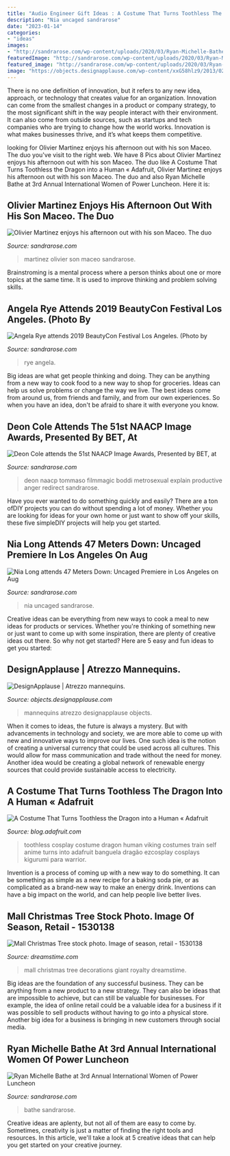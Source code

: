 ```yaml
---
title: "Audio Engineer Gift Ideas : A Costume That Turns Toothless The Dragon Into A Human « Adafruit"
description: "Nia uncaged sandrarose"
date: "2023-01-14"
categories:
- "ideas"
images:
- "http://sandrarose.com/wp-content/uploads/2020/03/Ryan-Michelle-Bathe-wenn37679642.jpg"
featuredImage: "http://sandrarose.com/wp-content/uploads/2020/03/Ryan-Michelle-Bathe-wenn37679642.jpg"
featured_image: "http://sandrarose.com/wp-content/uploads/2020/03/Ryan-Michelle-Bathe-wenn37679642.jpg"
image: "https://objects.designapplause.com/wp-content/xxG58hlz9/2013/02/Atrezzo-8.png"
---
```



There is no one definition of innovation, but it refers to any new idea, approach, or technology that creates value for an organization. Innovation can come from the smallest changes in a product or company strategy, to the most significant shift in the way people interact with their environment. It can also come from outside sources, such as startups and tech companies who are trying to change how the world works. Innovation is what makes businesses thrive, and it’s what keeps them competitive.

	

		
looking for Olivier Martinez enjoys his afternoon out with his son Maceo. The duo you've visit to the right web. We have 8 Pics about Olivier Martinez enjoys his afternoon out with his son Maceo. The duo like A Costume That Turns Toothless the Dragon into a Human « Adafruit, Olivier Martinez enjoys his afternoon out with his son Maceo. The duo and also Ryan Michelle Bathe at 3rd Annual International Women of Power Luncheon. Here it is:
		
    
## Olivier Martinez Enjoys His Afternoon Out With His Son Maceo. The Duo

<img loading=lazy src="https://sandrarose.com/wp-content/uploads/2018/06/BGUS_1250059_010.jpg" onerror="this.onerror=null;this.src='https://tse4.mm.bing.net/th?id=OIP.BeeBERw1Cgr2hgDtjXYgNAHaLH&amp;pid=15.1';" alt="Olivier Martinez enjoys his afternoon out with his son Maceo. The duo">

_Source: sandrarose.com_

>martinez olivier son maceo sandrarose. 

	

Brainstroming is a mental process where a person thinks about one or more topics at the same time. It is used to improve thinking and problem solving skills.

    
## Angela Rye Attends 2019 BeautyCon Festival Los Angeles. (Photo By

<img loading=lazy src="http://sandrarose.com/wp-content/uploads/2019/08/Angela-Rye-wenn36835159.jpg" onerror="this.onerror=null;this.src='https://tse4.mm.bing.net/th?id=OIP.Z-QvJ6a-3yiDoyf5ARW9gwHaLc&amp;pid=15.1';" alt="Angela Rye attends 2019 BeautyCon Festival Los Angeles. (Photo by">

_Source: sandrarose.com_

>rye angela. 

	

Big ideas are what get people thinking and doing. They can be anything from a new way to cook food to a new way to shop for groceries. Ideas can help us solve problems or change the way we live. The best ideas come from around us, from friends and family, and from our own experiences. So when you have an idea, don't be afraid to share it with everyone you know.

    
## Deon Cole Attends The 51st NAACP Image Awards, Presented By BET, At

<img loading=lazy src="http://sandrarose.com/wp-content/uploads/2020/02/Deon-Cole-GettyImages-768x1055.jpg" onerror="this.onerror=null;this.src='https://tse2.mm.bing.net/th?id=OIP.QN2VyewhnkgBtWIc4-heRwHaKL&amp;pid=15.1';" alt="Deon Cole attends the 51st NAACP Image Awards, Presented by BET, at">

_Source: sandrarose.com_

>deon naacp tommaso filmmagic boddi metrosexual explain productive anger redirect sandrarose. 

	

Have you ever wanted to do something quickly and easily? There are a ton ofDIY projects you can do without spending a lot of money. Whether you are looking for ideas for your own home or just want to show off your skills, these five simpleDIY projects will help you get started.

    
## Nia Long Attends 47 Meters Down: Uncaged Premiere In Los Angeles On Aug

<img loading=lazy src="https://sandrarose.com/wp-content/uploads/2019/08/Nia-Long-wenn36841768.jpg" onerror="this.onerror=null;this.src='https://tse3.mm.bing.net/th?id=OIP.ZNJcshDflezzHklVS4rMOAHaLJ&amp;pid=15.1';" alt="Nia Long attends 47 Meters Down: Uncaged Premiere in Los Angeles on Aug">

_Source: sandrarose.com_

>nia uncaged sandrarose. 

	

Creative ideas can be everything from new ways to cook a meal to new ideas for products or services. Whether you're thinking of something new or just want to come up with some inspiration, there are plenty of creative ideas out there. So why not get started? Here are 5 easy and fun ideas to get you started: 

    
## DesignApplause | Atrezzo Mannequins.

<img loading=lazy src="https://objects.designapplause.com/wp-content/xxG58hlz9/2013/02/Atrezzo-8.png" onerror="this.onerror=null;this.src='https://tse4.mm.bing.net/th?id=OIP.wZSug6_JMy-LUie78RiEPQHaLH&amp;pid=15.1';" alt="DesignApplause | Atrezzo mannequins.">

_Source: objects.designapplause.com_

>mannequins atrezzo designapplause objects. 

	

When it comes to ideas, the future is always a mystery. But with advancements in technology and society, we are more able to come up with new and innovative ways to improve our lives. One such idea is the notion of creating a universal currency that could be used across all cultures. This would allow for mass communication and trade without the need for money. Another idea would be creating a global network of renewable energy sources that could provide sustainable access to electricity.

    
## A Costume That Turns Toothless The Dragon Into A Human « Adafruit

<img loading=lazy src="https://cdn-blog.adafruit.com/uploads/2017/06/toothless-costume-1.jpg" onerror="this.onerror=null;this.src='https://tse3.mm.bing.net/th?id=OIP.nuXtIR73Q9QMdhvNA6fP4QHaJ4&amp;pid=15.1';" alt="A Costume That Turns Toothless the Dragon into a Human « Adafruit">

_Source: blog.adafruit.com_

>toothless cosplay costume dragon human viking costumes train self anime turns into adafruit banguela dragão ezcosplay cosplays kigurumi para warrior. 

	

Invention is a process of coming up with a new way to do something. It can be something as simple as a new recipe for a baking soda pie, or as complicated as a brand-new way to make an energy drink. Inventions can have a big impact on the world, and can help people live better lives.

    
## Mall Christmas Tree Stock Photo. Image Of Season, Retail - 1530138

<img loading=lazy src="https://thumbs.dreamstime.com/z/mall-christmas-tree-1530138.jpg" onerror="this.onerror=null;this.src='https://tse1.mm.bing.net/th?id=OIP.Az90zTeSM4XE_IW2LrLjLwHaKD&amp;pid=15.1';" alt="Mall Christmas Tree stock photo. Image of season, retail - 1530138">

_Source: dreamstime.com_

>mall christmas tree decorations giant royalty dreamstime. 

	

Big ideas are the foundation of any successful business. They can be anything from a new product to a new strategy. They can also be ideas that are impossible to achieve, but can still be valuable for businesses. For example, the idea of online retail could be a valuable idea for a business if it was possible to sell products without having to go into a physical store. Another big idea for a business is bringing in new customers through social media.

    
## Ryan Michelle Bathe At 3rd Annual International Women Of Power Luncheon

<img loading=lazy src="http://sandrarose.com/wp-content/uploads/2020/03/Ryan-Michelle-Bathe-wenn37679642.jpg" onerror="this.onerror=null;this.src='https://tse4.mm.bing.net/th?id=OIP.96fYUhfEN-TeFTZy2mUBdQHaLH&amp;pid=15.1';" alt="Ryan Michelle Bathe at 3rd Annual International Women of Power Luncheon">

_Source: sandrarose.com_

>bathe sandrarose. 

	

Creative ideas are aplenty, but not all of them are easy to come by. Sometimes, creativity is just a matter of finding the right tools and resources. In this article, we'll take a look at 5 creative ideas that can help you get started on your creative journey.

